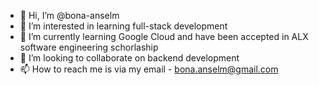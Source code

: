 - 👋 Hi, I’m @bona-anselm
- 👀 I’m interested in learning full-stack development
- 🌱 I’m currently learning Google Cloud and have been accepted in ALX software engineering schorlaship
- 💞️ I’m looking to collaborate on backend development
- 📫 How to reach me is via my email - bona.anselm@gmail.com

<!---
bona-anselm/bona-anselm is a ✨ special ✨ repository because its `README.md` (this file) appears on your GitHub profile.
You can click the Preview link to take a look at your changes.
--->
